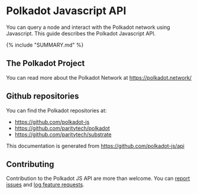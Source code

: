 # Polkadot Javascript API

You can query a node and interact with the Polkadot network using Javascript. This guide describes the Polkadot Javascript API.

{% include "SUMMARY.md" %}

## The Polkadot Project

You can read more about the Polkadot Network at https://polkadot.network/

## Github repositories

You can find the Polkadot repositories at:

- https://github.com/polkadot-js
- https://github.com/paritytech/polkadot
- https://github.com/paritytech/substrate

This documentation is generated from https://github.com/polkadot-js/api

## Contributing

Contribution to the Polkadot JS API are more than welcome. You can [report issues](https://github.com/polkadot-js/api/issues/new) and [log feature requests](https://github.com/polkadot-js/api/issues/new).
